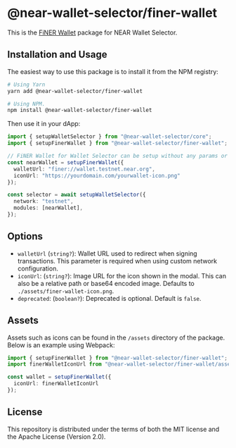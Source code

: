 # @near-wallet-selector/finer-wallet

This is the [FiNER Wallet](https://finerwallet.io/) package for NEAR Wallet Selector.

## Installation and Usage

The easiest way to use this package is to install it from the NPM registry:

```bash
# Using Yarn
yarn add @near-wallet-selector/finer-wallet

# Using NPM.
npm install @near-wallet-selector/finer-wallet
```

Then use it in your dApp:

```ts
import { setupWalletSelector } from "@near-wallet-selector/core";
import { setupFinerWallet } from "@near-wallet-selector/finer-wallet";

// FiNER Wallet for Wallet Selector can be setup without any params or it can take two optional params.
const nearWallet = setupFinerWallet({
  walletUrl: "finer://wallet.testnet.near.org",
  iconUrl: "https://yourdomain.com/yourwallet-icon.png"
});

const selector = await setupWalletSelector({
  network: "testnet",
  modules: [nearWallet],
});
```

## Options

- `walletUrl` (`string?`): Wallet URL used to redirect when signing transactions. This parameter is required when using custom network configuration.
- `iconUrl`: (`string?`): Image URL for the icon shown in the modal. This can also be a relative path or base64 encoded image. Defaults to `./assets/finer-wallet-icon.png`.
- `deprecated`: (`boolean?`): Deprecated is optional. Default is `false`.

## Assets

Assets such as icons can be found in the `/assets` directory of the package. Below is an example using Webpack:

```ts
import { setupFinerWallet } from "@near-wallet-selector/finer-wallet";
import finerWalletIconUrl from "@near-wallet-selector/finer-wallet/assets/finer-wallet-icon.png";

const wallet = setupFinerWallet({
  iconUrl: finerWalletIconUrl
});
```

## License

This repository is distributed under the terms of both the MIT license and the Apache License (Version 2.0).
